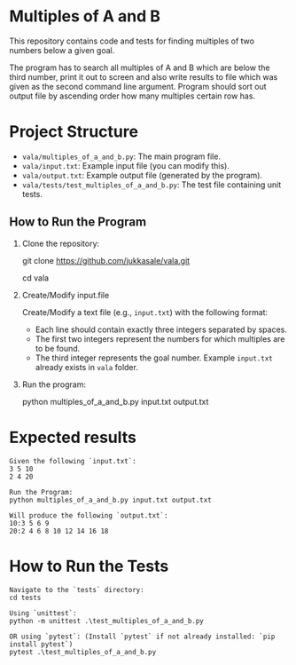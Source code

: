 # Multiples of A and B

This repository contains code and tests for finding multiples of two numbers below a given goal.

The program has to search all multiples of A and B which are below the third number, print it 
out to screen and also write results to file which was given as the second command line argument.
Program should sort out output file by ascending order how many multiples certain row has.

# Project Structure
- `vala/multiples_of_a_and_b.py`: The main program file.
- `vala/input.txt`: Example input file (you can modify this).
- `vala/output.txt`: Example output file (generated by the program).
- `vala/tests/test_multiples_of_a_and_b.py`: The test file containing unit tests.

## How to Run the Program

1. Clone the repository:

    git clone https://github.com/jukkasale/vala.git
    
    cd vala

2. Create/Modify input.file

    Create/Modify a text file (e.g., `input.txt`) with the following format:
    - Each line should contain exactly three integers separated by spaces.
    - The first two integers represent the numbers for which multiples are to be found.
    - The third integer represents the goal number.
    Example `input.txt` already exists in `vala` folder. 

3. Run the program:

    python multiples_of_a_and_b.py input.txt output.txt

# Expected results

    Given the following `input.txt`:
    3 5 10
    2 4 20

    Run the Program:
    python multiples_of_a_and_b.py input.txt output.txt

    Will produce the following `output.txt`:
    10:3 5 6 9
    20:2 4 6 8 10 12 14 16 18

# How to Run the Tests

    Navigate to the `tests` directory:
    cd tests

    Using `unittest`:
    python -m unittest .\test_multiples_of_a_and_b.py

    OR using `pytest`: (Install `pytest` if not already installed: `pip install pytest`)
    pytest .\test_multiples_of_a_and_b.py